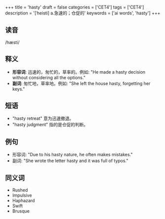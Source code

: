 +++
title = 'hasty'
draft = false
categories = ['CET4']
tags = ['CET4']
description = '[ˈheisti] a.急速的；仓促的'
keywords = ['ai words', 'hasty']
+++

## 读音
/hæsti/

## 释义
- **形容词**: 迅速的，匆忙的，草率的。例如: "He made a hasty decision without considering all the options."
- **副词**: 匆忙地，草率地。例如: "She left the house hasty, forgetting her keys."

## 短语
- "hasty retreat" 意为迅速撤退。
- "hasty judgment" 指的是仓促的判断。

## 例句
- 形容词: "Due to his hasty nature, he often makes mistakes."
- 副词: "She wrote the letter hasty and it was full of typos."

## 同义词
- Rushed
- Impulsive
- Haphazard
- Swift
- Brusque
